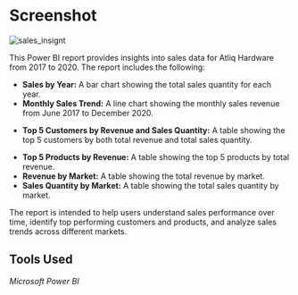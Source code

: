 
# Screenshot
![sales_insignt](https://github.com/Chandrahas111/Data-analysis/assets/143534361/80be7d0f-ee0b-40fb-815c-9fb2f3986659)


This Power BI report provides insights into sales data for Atliq Hardware from 2017 to 2020. The report includes the following:

+ **Sales by Year:** A bar chart showing the total sales quantity for each year.
+ **Monthly Sales Trend:** A line chart showing the monthly sales revenue from June 2017 to December 2020.
* **Top 5 Customers by Revenue and Sales Quantity:** A table showing the top 5 customers by both total revenue and total sales quantity.
+ **Top 5 Products by Revenue:** A table showing the top 5 products by total revenue.
+ **Revenue by Market:** A table showing the total revenue by market.
+ **Sales Quantity by Market:** A table showing the total sales quantity by market.

The report is intended to help users understand sales performance over time, identify top performing customers and products, and analyze sales trends across different markets.


## Tools Used

*Microsoft Power BI*
